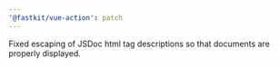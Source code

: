 ```yaml
---
'@fastkit/vue-action': patch
---
```


Fixed escaping of JSDoc html tag descriptions so that documents are properly displayed.
